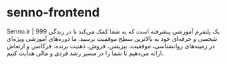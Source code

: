 # senno-frontend
Senno.ir | 999 یک پلتفرم آموزشی پیشرفته است که به شما کمک می‌کند تا در زندگی شخصی و حرفه‌ای خود به بالاترین سطح موفقیت برسید. ما دوره‌های آموزشی ویژه‌ای در زمینه‌های روانشناسی، موفقیت، بیزینس، فروش، ذهنیت برنده، فرکانس و ارتعاش ارائه می‌دهیم تا شما را در مسیر رشد فردی و مالی هدایت کنیم.
